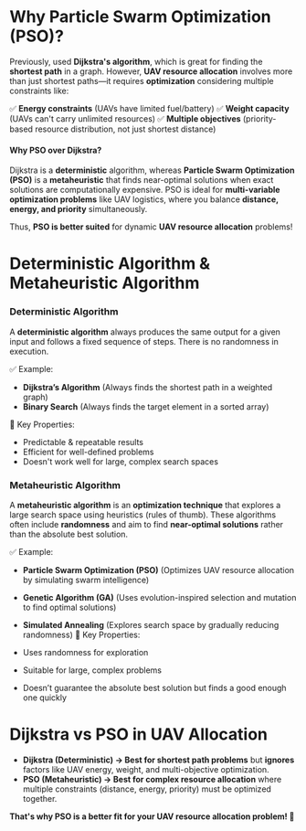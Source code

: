 # Why Particle Swarm Optimization (PSO)?

Previously, used **Dijkstra's algorithm**, which is great for finding the **shortest path** in a graph.
However, **UAV resource allocation** involves more than just shortest paths—it requires **optimization** considering multiple constraints like:

✅ **Energy constraints** (UAVs have limited fuel/battery)
✅ **Weight capacity** (UAVs can't carry unlimited resources)
✅ **Multiple objectives** (priority-based resource distribution, not just shortest distance)

#### Why PSO over Dijkstra?

Dijkstra is a **deterministic** algorithm, whereas **Particle Swarm Optimization (PSO)** is a **metaheuristic** that finds near-optimal solutions when exact solutions are computationally expensive.
PSO is ideal for **multi-variable optimization problems** like UAV logistics, where you balance **distance, energy, and priority** simultaneously.

Thus, **PSO is better suited** for dynamic **UAV resource allocation** problems!

# Deterministic Algorithm & Metaheuristic Algorithm

### Deterministic Algorithm

A **deterministic algorithm** always produces the same output for a given input and follows a fixed sequence of steps. There is no randomness in execution.

✅ Example:

- **Dijkstra’s Algorithm** (Always finds the shortest path in a weighted graph)
- **Binary Search** (Always finds the target element in a sorted array)

🔹 Key Properties:

- Predictable & repeatable results
- Efficient for well-defined problems
- Doesn't work well for large, complex search spaces

### Metaheuristic Algorithm

A **metaheuristic algorithm** is an **optimization technique** that explores a large search space using heuristics (rules of thumb). These algorithms often include **randomness** and aim to find **near-optimal solutions** rather than the absolute best solution.

✅ Example:

- **Particle Swarm Optimization (PSO)** (Optimizes UAV resource allocation by simulating swarm intelligence)
- **Genetic Algorithm (GA)** (Uses evolution-inspired selection and mutation to find optimal solutions)
- **Simulated Annealing** (Explores search space by gradually reducing randomness)
🔹 Key Properties:

- Uses randomness for exploration
- Suitable for large, complex problems
- Doesn’t guarantee the absolute best solution but finds a good enough one quickly


# Dijkstra vs PSO in UAV Allocation
- **Dijkstra (Deterministic) → Best for shortest path problems** but **ignores** factors like UAV energy, weight, and multi-objective optimization.
- **PSO (Metaheuristic) → Best for complex resource allocation** where multiple constraints (distance, energy, priority) must be optimized together.

**That's why PSO is a better fit for your UAV resource allocation problem! 🚀**
